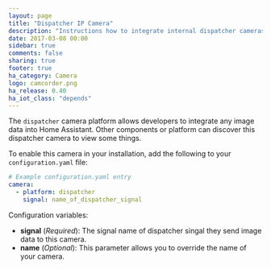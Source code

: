```yaml
---
layout: page
title: "Dispatcher IP Camera"
description: "Instructions how to integrate internal dispatcher cameras within Home Assistant."
date: 2017-03-08 00:00
sidebar: true
comments: false
sharing: true
footer: true
ha_category: Camera
logo: camcorder.png
ha_release: 0.40
ha_iot_class: "depends"
---
```


The `dispatcher` camera platform allows developers to integrate any image data into Home Assistant. Other components or platform can discover this dispatcher camera to view some things.

To enable this camera in your installation, add the following to your `configuration.yaml` file:
```yaml
# Example configuration.yaml entry
camera:
  - platform: dispatcher
    signal: name_of_dispatcher_signal
```

Configuration variables:
- **signal** (*Required*): The signal name of dispatcher singal they send image data to this camera.
- **name** (*Optional*): This parameter allows you to override the name of your camera.
